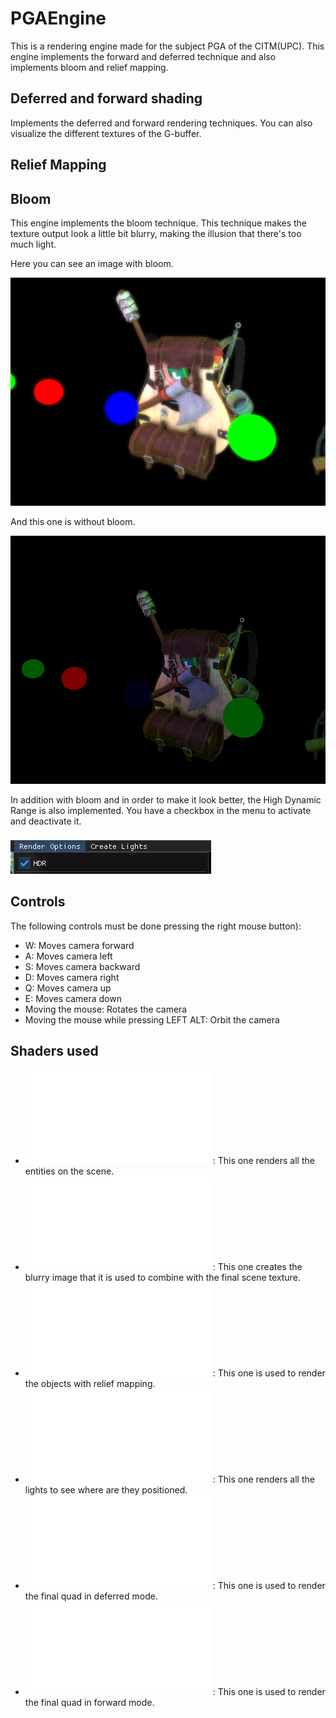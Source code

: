 # PGAEngine

This is a rendering engine made for the subject PGA of the CITM(UPC). This engine implements the forward and deferred technique and also implements bloom and relief mapping.

## Deferred and forward shading

Implements the deferred and forward rendering techniques. You can also visualize the different textures of the G-buffer.

## Relief Mapping

## Bloom

This engine implements the bloom technique. This technique makes the texture output look a little bit blurry, making the illusion that there's too much light.

Here you can see an image with bloom.

![](Pictures/bloom.png)

And this one is without bloom.

![](Pictures/withoutbloom.png)

In addition with bloom and in order to make it look better, the High Dynamic Range is also implemented. You have a checkbox in the menu to activate and deactivate it.

![](Pictures/hdrmenu.png)

## Controls

The following controls must be done pressing the right mouse button):
- W: Moves camera forward
- A: Moves camera left
- S: Moves camera backward
- D: Moves camera right
- Q: Moves camera up
- E: Moves camera down
- Moving the mouse: Rotates the camera
- Moving the mouse while pressing LEFT ALT: Orbit the camera

## Shaders used

- ![Mesh shader](WorkingDir/mesh.glsl): This one renders all the entities on the scene.
- ![Bloom](WorkingDir/bloom.glsl): This one creates the blurry image that it is used to combine with the final scene texture.
- ![Relief Mapping](WorkingDir/relief.glsl): This one is used to render the objects with relief mapping.
- ![Lights](WorkingDir/lights.glsl): This one renders all the lights to see where are they positioned.
- ![Deferred Quad](WorkingDir/deferred.glsl): This one is used to render the final quad in deferred mode.
- ![Forward Quad](WorkingDir/quadForward.glsl): This one is used to render the final quad in forward mode.
